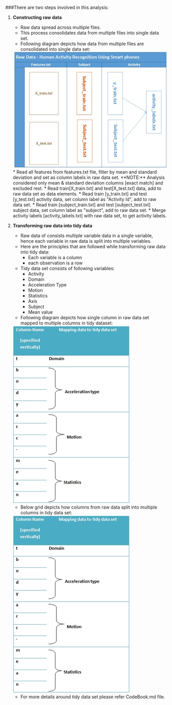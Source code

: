 ###There are two steps involved in this analysis:

1.	**Constructing raw data**
	* Raw data spread across multiple files. 
	* This process consolidates data from multiple files into single data set.
	* Following diagram depicts how data from multiple files are consolidated into single data set:
	
	<img src="https://raw.githubusercontent.com/dhili/tidydata/master/rawdata.jpg" />
	* Read all features from features.txt file, filter by mean and standard deviation and set as column labels in raw data set. **NOTE:** Analysis considered only mean & standard deviation columns [exact match] and excluded rest.
	* Read train[X_train.txt] and test[X_test.txt] data, add to raw data set as data elements.
	* Read train [y_train.txt] and test [y_test.txt] activity data, set column label as "Activity Id", add to raw data set.
	* Read train [subject_train.txt] and test [subject_test.txt] subject data, set column label as "subject", add to raw data set.
	* Merge activity labels [activity_labels.txt] with raw data set, to get activity labels.

2.	**Transforming raw data into tidy data** 
	* Raw data of consists multiple variable data in a single variable, hence each variable in raw data is split into multiple variables. 
	* Here are the principles that are followed while transforming raw data into tidy data:
		* Each variable is a column
		* each observation is a row
	* Tidy data set consists of following variables:
		* Activity
		* Domain
		* Acceleration Type
		* Motion
		* Statistics
		* Axis
		* Subject
		* Mean value
	* Following diagram depicts how single column in raw data set mapped to multiple columns in tidy dataset:
	
	<img src="https://raw.githubusercontent.com/dhili/tidydata/master/Tidydata.jpg" />
	
	* Below grid depicts how columns from raw data split into multiple columns in tidy data set:
	
	<img src="https://raw.githubusercontent.com/dhili/tidydata/master/Tidydata.jpg" />
	
	* For more details around tidy data set please refer CodeBook.md file.